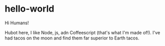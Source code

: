 # hello-world

Hi Humans!

Hubot here, I like Node, js, adn Coffeescript (that's what I'm made of!).
I've had tacos on the moon and find them far superior to Earth tacos.
